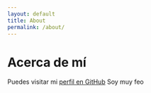 ```yaml
---
layout: default
title: About
permalink: /about/
---
```


# Acerca de mí

Puedes visitar mi [perfil en GitHub](https://github.com/abrahamkujo/abrahamkujo)
Soy muy feo
